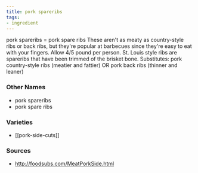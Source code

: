 ```yaml
---
title: pork spareribs
tags:
- ingredient
---
```

pork spareribs = pork spare ribs These aren't as meaty as country-style ribs or back ribs, but they're popular at barbecues since they're easy to eat with your fingers. Allow 4/5 pound per person. St. Louis style ribs are spareribs that have been trimmed of the brisket bone. Substitutes: pork country-style ribs (meatier and fattier) OR pork back ribs (thinner and leaner)

### Other Names

* pork spareribs
* pork spare ribs

### Varieties

* [[pork-side-cuts]]

### Sources
* http://foodsubs.com/MeatPorkSide.html
